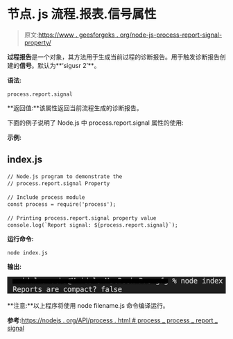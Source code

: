 # 节点. js 流程.报表.信号属性

> 原文:[https://www . geesforgeks . org/node-js-process-report-signal-property/](https://www.geeksforgeeks.org/node-js-process-report-signal-property/)

**过程报告**是一个对象，其方法用于生成当前过程的诊断报告。用于触发诊断报告创建的**信号**。默认为**‘sigusr 2’**。

**语法:**

```
process.report.signal
```

**返回值:**该属性返回当前流程生成的诊断报告。

下面的例子说明了 Node.js 中 process.report.signal 属性的使用:

**示例:**

## index.js

```
// Node.js program to demonstrate the 
// process.report.signal Property 

// Include process module 
const process = require('process'); 

// Printing process.report.signal property value 
console.log(`Report signal: ${process.report.signal}`);
```

**运行命令:**

```
node index.js
```

**输出:**

![](img/fcc7765ff0bd3e8e9a47f7f36fd3ba0d.png)

**注意:**以上程序将使用 node filename.js 命令编译运行。

**参考:**[https://nodejs . org/API/process . html # process _ process _ report _ signal](https://nodejs.org/api/process.html#process_process_report_signal)
